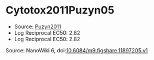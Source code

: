 <a name="material" />

# Cytotox2011Puzyn05
<script type="application/ld+json">
  {
    "@context": "https://schema.org/",
    "@type": "ChemicalSubstance",
    "@id": "https://egonw.github.io/nanowiki/nanowiki6.html#material",
    "http://purl.org/dc/terms/conformsTo":
      {
        "@type": "CreativeWork",
        "@id": "https://bioschemas.org/profiles/ChemicalSubstance/0.4-RELEASE/"
      },
    "identfier": "6",
    "name": "Cytotox2011Puzyn05",
    "url": "https://egonw.github.io/nanowiki/nanowiki6.html#material",
    "sameAs": "http://127.0.0.1/mediawiki/index.php/Special:URIResolver/Cytotox2011Puzyn05"
  }
</script>


* Source: [Puzyn2011](articlePuzyn2011.md)
* Log Reciprocal EC50: 2.82 
* Log Reciprocal EC50: 2.82 


Source: NanoWiki 6, doi:[10.6084/m9.figshare.11897205.v1](https://doi.org/10.6084/m9.figshare.11897205.v1)
